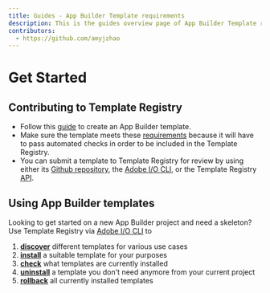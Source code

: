 ```yaml
---
title: Guides - App Builder Template requirements
description: This is the guides overview page of App Builder Template requirements
contributors:
  - https://github.com/amyjzhao
---
```

# Get Started

## Contributing to Template Registry

- Follow this [guide](../guides/creating-template/index.md) to create an App Builder template.
- Make sure the template meets these [requirements](../guides/requirements/index.md) because it will have to pass automated checks in order to be included in the Template Registry.
- You can submit a template to Template Registry for review by using either its [Github repository](../reference/github/index.md), the [Adobe I/O CLI](/reference/cli/index.md), or the Template Registry [API](../reference/api/index.md). 

## Using App Builder templates

Looking to get started on a new App Builder project and need a skeleton? Use Template Registry via [Adobe I/O CLI](../reference/cli/index.md) to
1. [**discover**](../reference/cli/index.md#aio-templatesdiscover) different templates for various use cases
2. [**install**](../reference/cli/index.md#aio-templatesinstal) a suitable template for your purposes
3. [**check**](../reference/cli/index.md#aio-templatesinfo) what templates are currently installed
4. [**uninstall**](../reference/cli/index.md#aio-templatesuninstall) a template you don't need anymore from your current project
5. [**rollback**](../reference/cli/index.md#aio-templatesrollback) all currently installed templates